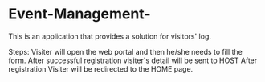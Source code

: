 # Event-Management-
This is an application that provides a solution for visitors' log. 

Steps:
Visiter will open the web portal and then he/she needs to fill the form.
After successful registration visiter's detail will be sent to HOST
After registration Visiter will be redirected to the HOME page.
